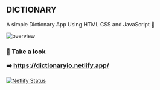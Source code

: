 ## DICTIONARY

A simple Dictionary App Using HTML CSS and JavaScript 🤩

![overview](https://github.com/fadayopaul/dictionary.github.io/blob/main/dictionary.png?raw=true)

### <p> 🔑 Take a look </p> ➡️ https://dictionaryio.netlify.app/

[![Netlify Status](https://api.netlify.com/api/v1/badges/6448ecd8-31ed-4063-8c8b-aa58d22a87cd/deploy-status)](https://app.netlify.com/sites/dictionaryio/deploys)
